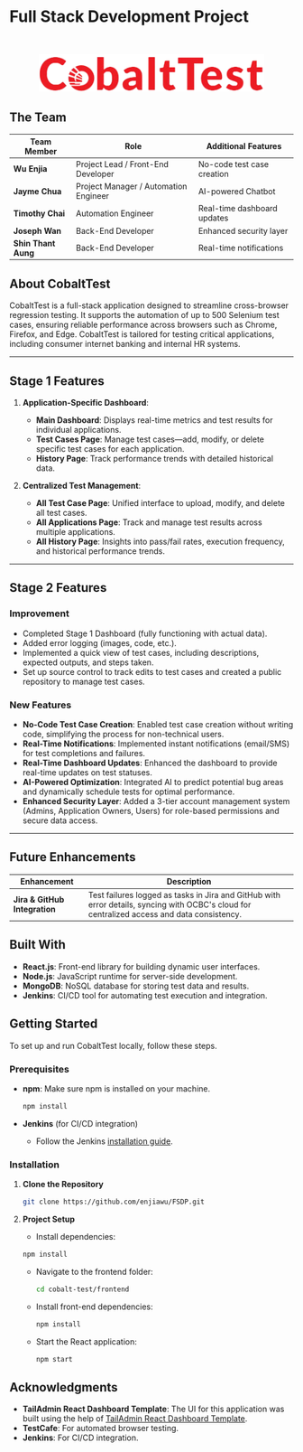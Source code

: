 # Full Stack Development Project

<br/>

<p align="center">
  <a href="https://github.com/enjiawu/FSDP">
    <img src="/cobalt-test/front-end/src/images/logo/logo.png" alt="CobaltTest Logo" width="400" height="auto"/>
  </a>
</p>

## The Team

| **Team Member**        | **Role**                              | **Additional Features**    |
|------------------------|---------------------------------------|----------------------------|
| **Wu Enjia**           | Project Lead / Front-End Developer    | No-code test case creation |   
| **Jayme Chua**         | Project Manager / Automation Engineer | AI-powered Chatbot         |
| **Timothy Chai**       | Automation Engineer                   | Real-time dashboard updates|
| **Joseph Wan**         | Back-End Developer                    | Enhanced security layer    |
| **Shin Thant Aung**    | Back-End Developer                    | Real-time notifications    |

## About CobaltTest

CobaltTest is a full-stack application designed to streamline cross-browser regression testing. It supports the automation of up to 500 Selenium test cases, ensuring reliable performance across browsers such as Chrome, Firefox, and Edge. CobaltTest is tailored for testing critical applications, including consumer internet banking and internal HR systems.

---

## Stage 1 Features

1. **Application-Specific Dashboard**:
   - **Main Dashboard**: Displays real-time metrics and test results for individual applications.
   - **Test Cases Page**: Manage test cases—add, modify, or delete specific test cases for each application.
   - **History Page**: Track performance trends with detailed historical data.

2. **Centralized Test Management**:
   - **All Test Case Page**: Unified interface to upload, modify, and delete all test cases.
   - **All Applications Page**: Track and manage test results across multiple applications.
   - **All History Page**: Insights into pass/fail rates, execution frequency, and historical performance trends.

---

## Stage 2 Features

### Improvement
- Completed Stage 1 Dashboard (fully functioning with actual data).
- Added error logging (images, code, etc.).
- Implemented a quick view of test cases, including descriptions, expected outputs, and steps taken.
- Set up source control to track edits to test cases and created a public repository to manage test cases.

### New Features
- **No-Code Test Case Creation**: Enabled test case creation without writing code, simplifying the process for non-technical users.
- **Real-Time Notifications**: Implemented instant notifications (email/SMS) for test completions and failures.
- **Real-Time Dashboard Updates**: Enhanced the dashboard to provide real-time updates on test statuses.
- **AI-Powered Optimization**: Integrated AI to predict potential bug areas and dynamically schedule tests for optimal performance.
- **Enhanced Security Layer**: Added a 3-tier account management system (Admins, Application Owners, Users) for role-based permissions and secure data access.

---

## Future Enhancements

| **Enhancement**                | **Description**                                                                                      |
|---------------------------------|------------------------------------------------------------------------------------------------------|
| **Jira & GitHub Integration**   | Test failures logged as tasks in Jira and GitHub with error details, syncing with OCBC's cloud for centralized access and data consistency. |

## Built With

- **React.js**: Front-end library for building dynamic user interfaces.
- **Node.js**: JavaScript runtime for server-side development.
- **MongoDB**: NoSQL database for storing test data and results.
- **Jenkins**: CI/CD tool for automating test execution and integration.

## Getting Started

To set up and run CobaltTest locally, follow these steps.

### Prerequisites

- **npm**: Make sure npm is installed on your machine.
  ```sh
  npm install
  ```

- **Jenkins** (for CI/CD integration)
  - Follow the Jenkins [installation guide](https://www.jenkins.io/doc/book/installing/).

### Installation

1. **Clone the Repository**

   ```sh
   git clone https://github.com/enjiawu/FSDP.git
   ```
2. **Project Setup**
    - Install dependencies:
     ```sh
     npm install
     ```
   - Navigate to the frontend folder:
     ```sh
     cd cobalt-test/frontend
     ```
   - Install front-end dependencies:
     ```sh
     npm install
     ```
   - Start the React application:
     ```sh
     npm start
     ```

## Acknowledgments

- **TailAdmin React Dashboard Template**: The UI for this application was built using the help of [TailAdmin React Dashboard Template](https://tailadmin.com/react).
- **TestCafe**: For automated browser testing.
- **Jenkins**: For CI/CD integration.
